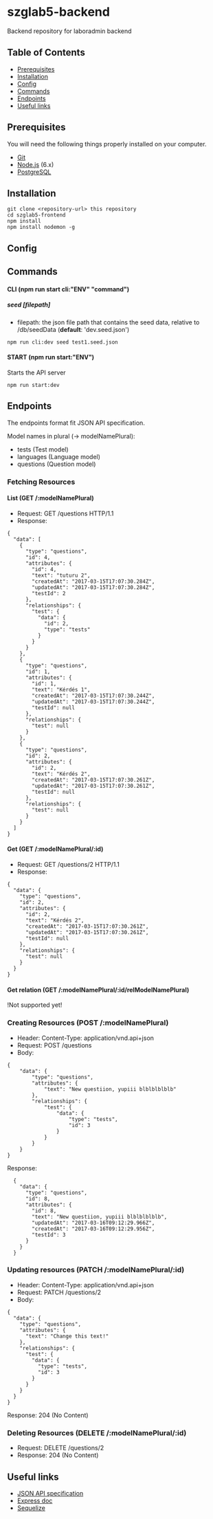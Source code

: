 # szglab5-backend

Backend repository for laboradmin backend

## Table of Contents
- [Prerequisites](#prerequisites)
- [Installation](#installation)
- [Config](#config)
- [Commands](#commands)
- [Endpoints](#endpoints)
- [Useful links](#useful-links)

## Prerequisites

You will need the following things properly installed on your computer.

* [Git](https://git-scm.com/)
* [Node.js](https://nodejs.org/) (6.x)
* [PostgreSQL](https://www.postgresql.org/)

## Installation

```
git clone <repository-url> this repository
cd szglab5-frontend
npm install
npm install nodemon -g
```

## Config

## Commands
#### CLI (npm run start cli:"ENV" "command")
##### seed [filepath]
* filepath: the json file path that contains the seed data, relative to /db/seedData (__default__: 'dev.seed.json')

```
npm run cli:dev seed test1.seed.json
```

#### START (npm run start:"ENV")
Starts the API server
```
npm run start:dev
```

## Endpoints
The endpoints format fit JSON API specification.

Model names in plural (-> modelNamePlural):
* tests (Test model)
* languages (Language model)
* questions (Question model)

### Fetching Resources
#### List (GET /:modelNamePlural)
* Request: GET /questions HTTP/1.1
* Response:
```
{
  "data": [
    {
      "type": "questions",
      "id": 4,
      "attributes": {
        "id": 4,
        "text": "tuturu 2",
        "createdAt": "2017-03-15T17:07:30.284Z",
        "updatedAt": "2017-03-15T17:07:30.284Z",
        "testId": 2
      },
      "relationships": {
        "test": {
          "data": {
            "id": 2,
            "type": "tests"
          }
        }
      }
    },
    {
      "type": "questions",
      "id": 1,
      "attributes": {
        "id": 1,
        "text": "Kérdés 1",
        "createdAt": "2017-03-15T17:07:30.244Z",
        "updatedAt": "2017-03-15T17:07:30.244Z",
        "testId": null
      },
      "relationships": {
        "test": null
      }
    },
    {
      "type": "questions",
      "id": 2,
      "attributes": {
        "id": 2,
        "text": "Kérdés 2",
        "createdAt": "2017-03-15T17:07:30.261Z",
        "updatedAt": "2017-03-15T17:07:30.261Z",
        "testId": null
      },
      "relationships": {
        "test": null
      }
    }
  ]
}
```
#### Get (GET /:modelNamePlural/:id)
* Request: GET /questions/2 HTTP/1.1
* Response:
```
{
  "data": {
    "type": "questions",
    "id": 2,
    "attributes": {
      "id": 2,
      "text": "Kérdés 2",
      "createdAt": "2017-03-15T17:07:30.261Z",
      "updatedAt": "2017-03-15T17:07:30.261Z",
      "testId": null
    },
    "relationships": {
      "test": null
    }
  }
}
```
#### Get relation (GET /:modelNamePlural/:id/relModelNamePlural)
!Not supported yet!

### Creating Resources (POST /:modelNamePlural)
* Header: Content-Type: application/vnd.api+json
* Request: POST /questions
* Body:
```
{
	"data": {
		"type": "questions",
		"attributes": {
			"text": "New questiion, yupiii blblblblblb"
		},
		"relationships": {
			"test": {
				"data": {
					"type": "tests",
					"id": 3
				}
			}
		}
	}
}
```
Response:
```
  {
    "data": {
      "type": "questions",
      "id": 8,
      "attributes": {
        "id": 8,
        "text": "New questiion, yupiii blblblblblb",
        "updatedAt": "2017-03-16T09:12:29.966Z",
        "createdAt": "2017-03-16T09:12:29.956Z",
        "testId": 3
      }
    }
  }
```

### Updating resources (PATCH /:modelNamePlural/:id)
* Header: Content-Type: application/vnd.api+json
* Request: PATCH /questions/2
* Body:
```
{
  "data": {
    "type": "questions",
    "attributes": {
      "text": "Change this text!"
    },
    "relationships": {
      "test": {
        "data": {
          "type": "tests",
          "id": 3
        }
      }
    }
  }
}
```
Response: 204 (No Content)

### Deleting Resources (DELETE /:modelNamePlural/:id)
* Request: DELETE /questions/2
* Response: 204 (No Content)


## Useful links

* [JSON API specification](http://jsonapi.org/format/)
* [Express doc](https://expressjs.com/en/4x/api.html)
* [Sequelize](http://docs.sequelizejs.com/en/v3/)

